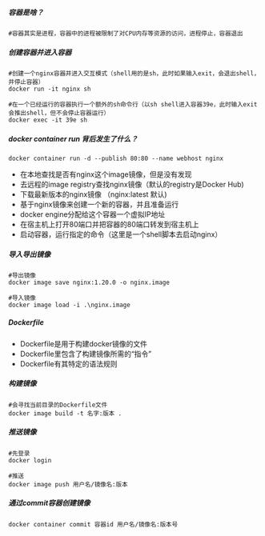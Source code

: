 ##### 容器是啥？

```shell
#容器其实是进程，容器中的进程被限制了对CPU内存等资源的访问，进程停止，容器退出
```



##### 创建容器并进入容器

```shell
#创建一个nginx容器并进入交互模式（shell用的是sh，此时如果输入exit，会退出shell，并停止容器）
docker run -it nginx sh

#在一个已经运行的容器执行一个额外的sh命令行（以sh shell进入容器39e，此时输入exit会推出shell，但不会停止容器运行）
docker exec -it 39e sh
```

 

##### docker container run 背后发生了什么？

```shell
docker container run -d --publish 80:80 --name webhost nginx
```

- 在本地查找是否有nginx这个image镜像，但是没有发现
- 去远程的image registry查找nginx镜像（默认的registry是Docker Hub)
- 下载最新版本的nginx镜像 （nginx:latest 默认)
- 基于nginx镜像来创建一个新的容器，并且准备运行
- docker engine分配给这个容器一个虚拟IP地址
- 在宿主机上打开80端口并把容器的80端口转发到宿主机上
- 启动容器，运行指定的命令（这里是一个shell脚本去启动nginx）



##### 导入导出镜像

```shell
#导出镜像
docker image save nginx:1.20.0 -o nginx.image

#导入镜像
docker image load -i .\nginx.image
```



##### Dockerfile

- Dockerfile是用于构建docker镜像的文件
- Dockerfile里包含了构建镜像所需的“指令”
- Dockerfile有其特定的语法规则



##### 构建镜像

```shell
#会寻找当前目录的Dockerfile文件
docker image build -t 名字:版本 .
```



##### 推送镜像

```shell
#先登录
docker login

#推送
docker image push 用户名/镜像名:版本
```



##### 通过commit容器创建镜像

```shell
docker container commit 容器id 用户名/镜像名:版本号
```

